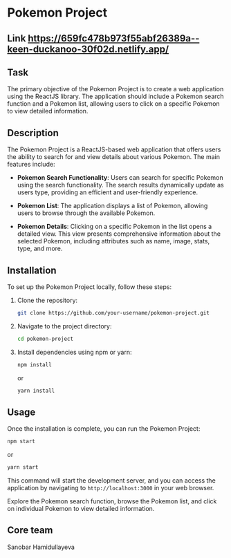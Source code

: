 # Pokemon Project


## Link https://659fc478b973f55abf26389a--keen-duckanoo-30f02d.netlify.app/

## Task

The primary objective of the Pokemon Project is to create a web application using the ReactJS library. The application should include a Pokemon search function and a Pokemon list, allowing users to click on a specific Pokemon to view detailed information.

## Description

The Pokemon Project is a ReactJS-based web application that offers users the ability to search for and view details about various Pokemon. The main features include:

- **Pokemon Search Functionality**: Users can search for specific Pokemon using the search functionality. The search results dynamically update as users type, providing an efficient and user-friendly experience.

- **Pokemon List**: The application displays a list of Pokemon, allowing users to browse through the available Pokemon.

- **Pokemon Details**: Clicking on a specific Pokemon in the list opens a detailed view. This view presents comprehensive information about the selected Pokemon, including attributes such as name, image, stats, type, and more.

## Installation

To set up the Pokemon Project locally, follow these steps:

1. Clone the repository:
   ```bash
   git clone https://github.com/your-username/pokemon-project.git
   ```

2. Navigate to the project directory:
   ```bash
   cd pokemon-project
   ```

3. Install dependencies using npm or yarn:
   ```bash
   npm install
   ```
   or
   ```bash
   yarn install
   ```

## Usage

Once the installation is complete, you can run the Pokemon Project:

```bash
npm start
```

or

```bash
yarn start
```

This command will start the development server, and you can access the application by navigating to `http://localhost:3000` in your web browser.

Explore the Pokemon search function, browse the Pokemon list, and click on individual Pokemon to view detailed information.

## Core team
Sanobar Hamidullayeva
